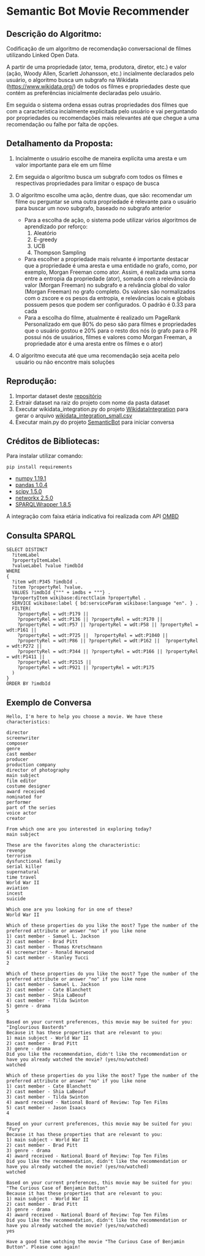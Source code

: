 # Semantic Bot Movie Recommender 

## Descrição do Algoritmo:
Codificação de um algoritmo de recomendação conversacional de filmes utilizando Linked Open Data.

A partir de uma propriedade (ator, tema, produtora, diretor, etc.) e valor (ação, Woody Allen, Scarlett Johansson, etc.) incialmente declarados pelo usuário, o algoritmo busca um subgrafo na Wikidata (https://www.wikidata.org/) de todos os filmes e propriedades deste que contém as preferências inicialmente declaradas pelo usuário.

Em seguida o sistema ordena essas outras propriedades dos filmes que com a característica  incialmente explicitada pelo usuário e vai perguntando por propriedades ou recomendações mais relevantes até que chegue a uma recomendação ou falhe por falta de opções.

## Detalhamento da Proposta:
1. Incialmente o usuário escolhe de maneira explícita uma aresta e um valor importante para ele em um filme
2. Em seguida o algoritmo busca um subgrafo com todos os filmes e respectivas propriedades para limitar o espaço de busca
3. O algoritmo escolhe uma ação, dentre duas, que são: recomendar um filme ou perguntar se uma outra propriedade é relevante para o usuário para buscar um novo subgrafo, baseado no subgrafo anterior
    - Para a escolha de ação, o sistema pode utilizar vários algoritmos de aprendizado por reforço:
      1. Aleatório
      2. E-greedy
      3. UCB
      4. Thompson Sampling
    - Para escolher a propriedade mais relvante é importante destacar que a propriedade é uma aresta e uma entidade no grafo, como, por exemplo, Morgan Freeman como ator. Assim, é realizada uma soma entre a entropia da propriedade (ator), somada com a relevância do valor (Morgan Freeman) no subgrafo e a relvância global do valor (Morgan Freeman) no grafo completo. Os valores são normalizados com o zscore e os pesos da entropia, e relevâncias locais e globais possuem pesos que podem ser configurados. O padrão é 0.33 para cada
    - Para a escolha do filme, atualmente é realizado um PageRank Personalizado em que 80% do peso são para filmes e propriedades que o usuário gostou e 20% para o resto dos nós (o grafo para o PR possui nós de usuários, filmes e valores como Morgan Freeman, a propriedade ator é uma aresta entre os filmes e o ator)

4. O algoritmo executa até que uma recomendação seja aceita pelo usuário ou não encontre mais soluções

## Reprodução:

1. Importar dataset deste [repositório](https://github.com/LuanSSouza/word-recommender-api/blob/master/dataset.rar)
2. Extrair dataset na raiz do projeto com nome da pasta dataset
3. Executar wikidata_integration.py do projeto [WikidataIntegration](https://github.com/andlzanon/semantic-bot-recommender/tree/main/WikidataIntegration) para gerar o arquivo [wikidata_integration_small.csv](https://github.com/andlzanon/semantic-bot-recommender/blob/main/WikidataIntegration/wikidata_integration_small.csv)
4. Executar main.py do projeto [SemanticBot](https://github.com/andlzanon/semantic-bot-recommender/tree/main/SemanticBot) para iniciar conversa

## Créditos de Bibliotecas:
Para instalar utilizar comando: 
    
    pip install requirements

* [numpy 1.19.1](https://numpy.org/)
* [pandas 1.0.4](https://pandas.pydata.org/)
* [scipy 1.5.0](https://www.scipy.org/)
* [networkx 2.5.0](https://github.com/networkx/networkx)
* [SPARQLWrapper 1.8.5](https://github.com/RDFLib/sparqlwrapper)

A integração com faixa etária indicativa foi realizada com API [OMBD](https://www.omdbapi.com/)

## Consulta SPARQL
    SELECT DISTINCT
      ?itemLabel
      ?propertyItemLabel
      ?valueLabel ?value ?imdbId
    WHERE 
    {
      ?item wdt:P345 ?imdbId .
      ?item ?propertyRel ?value.
      VALUES ?imdbId {""" + imdbs + """} .
      ?propertyItem wikibase:directClaim ?propertyRel .
      SERVICE wikibase:label { bd:serviceParam wikibase:language "en". } .
      FILTER( 
        ?propertyRel = wdt:P179 || 
        ?propertyRel = wdt:P136 || ?propertyRel = wdt:P170 || 
        ?propertyRel = wdt:P57 || ?propertyRel = wdt:P58 || ?propertyRel = wdt:P161 ||
        ?propertyRel = wdt:P725 ||  ?propertyRel = wdt:P1040 ||
        ?propertyRel = wdt:P86 || ?propertyRel = wdt:P162 ||  ?propertyRel = wdt:P272 || 
        ?propertyRel = wdt:P344 || ?propertyRel = wdt:P166 || ?propertyRel = wdt:P1411 || 
        ?propertyRel = wdt:P2515 ||
        ?propertyRel = wdt:P921 || ?propertyRel = wdt:P175
      )  
    }
    ORDER BY ?imdbId

## Exemplo de Conversa

    Hello, I'm here to help you choose a movie. We have these characteristics: 

    director
    screenwriter
    composer
    genre
    cast member
    producer
    production company
    director of photography
    main subject
    film editor
    costume designer
    award received
    nominated for
    performer
    part of the series
    voice actor
    creator

    From which one are you interested in exploring today?
    main subject

    These are the favorites along the characteristic:
    revenge
    terrorism
    dysfunctional family
    serial killer
    supernatural
    time travel
    World War II
    aviation
    incest
    suicide

    Which one are you looking for in one of these?
    World War II

    Which of these properties do you like the most? Type the number of the preferred attribute or answer "no" if you like none
    1) cast member - Samuel L. Jackson
    2) cast member - Brad Pitt
    3) cast member - Thomas Kretschmann
    4) screenwriter - Ronald Harwood
    5) cast member - Stanley Tucci
    2

    Which of these properties do you like the most? Type the number of the preferred attribute or answer "no" if you like none
    1) cast member - Samuel L. Jackson
    2) cast member - Cate Blanchett
    3) cast member - Shia LaBeouf
    4) cast member - Tilda Swinton
    5) genre - drama
    5

    Based on your current preferences, this movie may be suited for you: 
    "Inglourious Basterds"
    Because it has these properties that are relevant to you: 
    1) main subject - World War II
    2) cast member - Brad Pitt
    3) genre - drama
    Did you like the recommendation, didn't like the recommendation or have you already watched the movie? (yes/no/watched)
    watched

    Which of these properties do you like the most? Type the number of the preferred attribute or answer "no" if you like none
    1) cast member - Cate Blanchett
    2) cast member - Shia LaBeouf
    3) cast member - Tilda Swinton
    4) award received - National Board of Review: Top Ten Films
    5) cast member - Jason Isaacs
    4

    Based on your current preferences, this movie may be suited for you: 
    "Fury"
    Because it has these properties that are relevant to you: 
    1) main subject - World War II
    2) cast member - Brad Pitt
    3) genre - drama
    4) award received - National Board of Review: Top Ten Films
    Did you like the recommendation, didn't like the recommendation or have you already watched the movie? (yes/no/watched)
    watched

    Based on your current preferences, this movie may be suited for you: 
    "The Curious Case of Benjamin Button"
    Because it has these properties that are relevant to you: 
    1) main subject - World War II
    2) cast member - Brad Pitt
    3) genre - drama
    4) award received - National Board of Review: Top Ten Films
    Did you like the recommendation, didn't like the recommendation or have you already watched the movie? (yes/no/watched)
    yes

    Have a good time watching the movie "The Curious Case of Benjamin Button". Please come again!